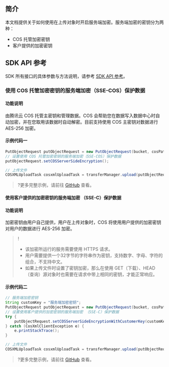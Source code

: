 ## 简介

本文档提供关于如何使用在上传对象时开启服务端加密。服务端加密的密钥分为两种：

* COS 托管加密密钥
* 客户提供的加密密钥

## SDK API 参考

SDK 所有接口的具体参数与方法说明，请参考 [SDK API 参考](https://cos-android-sdk-doc-1253960454.file.myqcloud.com/)。

### 使用 COS 托管加密密钥的服务端加密（SSE-COS）保护数据

#### 功能说明

由腾讯云 COS 托管主密钥和管理数据。COS 会帮助您在数据写入数据中心时自动加密，并在您取用该数据时自动解密。目前支持使用 COS 主密钥对数据进行 AES-256 加密。

#### 示例代码一

[//]: # (.cssg-snippet-put-object-sse)
```java
PutObjectRequest putObjectRequest = new PutObjectRequest(bucket, cosPath, srcPath);
// 设置使用 COS 托管加密密钥的服务端加密（SSE-COS）保护数据
putObjectRequest.setCOSServerSideEncryption();

// 上传文件
COSXMLUploadTask cosxmlUploadTask = transferManager.upload(putObjectRequest, uploadId);
```

>?更多完整示例，请前往 [GitHub](https://github.com/tencentyun/cos-snippets/tree/master/Android/app/src/androidTest/java/com/tencent/qcloud/cosxml/cssg/PutObjectSSE.java) 查看。

#### 使用客户提供的加密密钥的服务端加密 （SSE-C）保护数据

#### 功能说明

加密密钥由用户自己提供，用户在上传对象时，COS 将使用用户提供的加密密钥对用户的数据进行 AES-256 加密。

> !
>- 该加密所运行的服务需要使用 HTTPS 请求。
>- 用户需要提供一个32字节的字符串作为密钥，支持数字、字母、字符的组合，不支持中文。
>- 如果上传文件时设置了密钥加密，那么在使用 GET（下载）、HEAD（查询）源对象时也需要在请求中带上相同的密钥，才能正常响应。

#### 示例代码二

[//]: # (.cssg-snippet-put-object-sse-c)
```java
// 服务端加密密钥
String customKey = "服务端加密密钥";
PutObjectRequest putObjectRequest = new PutObjectRequest(bucket, cosPath, srcPath);
// 设置使用客户提供的加密密钥的服务端加密 （SSE-C）保护数据
try {
    putObjectRequest.setCOSServerSideEncryptionWithCustomerKey(customKey);
} catch (CosXmlClientException e) {
    e.printStackTrace();
}

// 上传文件
COSXMLUploadTask cosxmlUploadTask = transferManager.upload(putObjectRequest, uploadId);
```

>?更多完整示例，请前往 [GitHub](https://github.com/tencentyun/cos-snippets/tree/master/Android/app/src/androidTest/java/com/tencent/qcloud/cosxml/cssg/PutObjectSSE.java) 查看。
